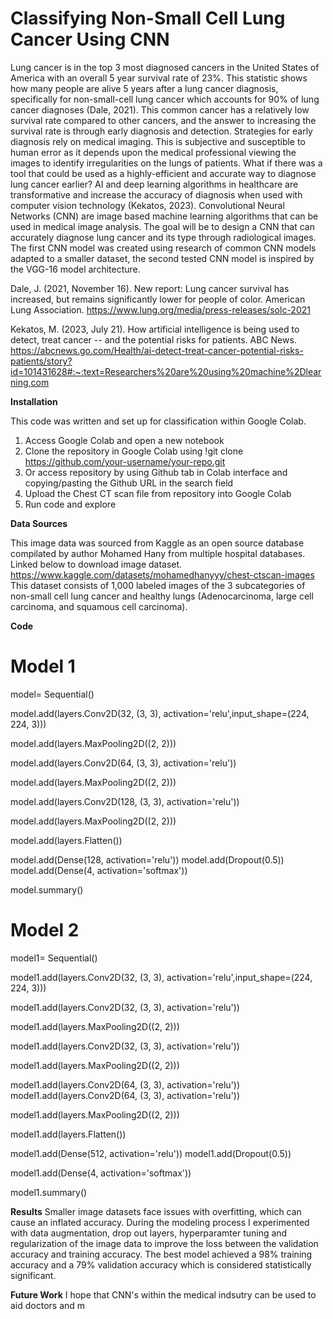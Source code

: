 # Classifying Non-Small Cell Lung Cancer Using CNN
Lung cancer is in the top 3 most diagnosed cancers in the United States of America with an overall 5 year survival rate of 23%. This statistic shows how many people are alive 5 years after a lung cancer diagnosis, specifically for non-small-cell lung cancer which accounts for 90% of lung cancer diagnoses (Dale, 2021). This common cancer has a relatively low survival rate compared to other cancers, and the answer to increasing the survival rate is through early diagnosis and detection. Strategies for early diagnosis rely on medical imaging. This is subjective and susceptible to human error as it depends upon the medical professional viewing the images to identify irregularities on the lungs of patients. What if there was a tool that could be used as a highly-efficient and accurate way to diagnose lung cancer earlier?
AI and deep learning algorithms in healthcare are transformative and increase the accuracy of diagnosis when used with computer vision technology (Kekatos, 2023). Convolutional Neural Networks (CNN) are image based machine learning algorithms that can be used in medical image analysis. The goal will be to design a CNN that can accurately diagnose lung cancer and its type through radiological images. The first CNN model was created using research of common CNN models adapted to a smaller dataset, the second tested CNN model is inspired by the VGG-16 model architecture.

Dale, J. (2021, November 16). New report: Lung cancer survival has increased, but remains significantly lower for people of color. American Lung Association. https://www.lung.org/media/press-releases/solc-2021

Kekatos, M. (2023, July 21). How artificial intelligence is being used to detect, treat cancer -- and the potential risks for patients. ABC News. https://abcnews.go.com/Health/ai-detect-treat-cancer-potential-risks-patients/story?id=101431628#:~:text=Researchers%20are%20using%20machine%2Dlearning,com


**Installation**

This code was written and set up for classification within Google Colab.
1) Access Google Colab and open a new notebook
2) Clone the repository in Google Colab using
!git clone https://github.com/your-username/your-repo.git
3) Or access repository by using Github tab in Colab interface and copying/pasting the Github URL in the search field
4) Upload the Chest CT scan file from repository into Google Colab
5) Run code and explore

**Data Sources**

This image data was sourced from Kaggle as an open source database compilated by author Mohamed Hany from multiple hospital databases. Linked below to download image dataset.
https://www.kaggle.com/datasets/mohamedhanyyy/chest-ctscan-images
This dataset consists of 1,000 labeled images of the 3 subcategories of non-small cell lung cancer and healthy lungs (Adenocarcinoma, large cell carcinoma,  and squamous cell carcinoma).

**Code**

# Model 1

model= Sequential()

model.add(layers.Conv2D(32, (3, 3), activation='relu',input_shape=(224, 224, 3)))

model.add(layers.MaxPooling2D((2, 2)))

model.add(layers.Conv2D(64, (3, 3), activation='relu'))

model.add(layers.MaxPooling2D((2, 2)))

model.add(layers.Conv2D(128, (3, 3), activation='relu'))

model.add(layers.MaxPooling2D((2, 2)))

model.add(layers.Flatten())

model.add(Dense(128, activation='relu'))
model.add(Dropout(0.5))
model.add(Dense(4, activation='softmax'))

model.summary()


# Model 2


model1= Sequential()

model1.add(layers.Conv2D(32, (3, 3), activation='relu',input_shape=(224, 224, 3)))

model1.add(layers.Conv2D(32, (3, 3), activation='relu'))

model1.add(layers.MaxPooling2D((2, 2)))


model1.add(layers.Conv2D(32, (3, 3), activation='relu'))

model1.add(layers.MaxPooling2D((2, 2)))


model1.add(layers.Conv2D(64, (3, 3), activation='relu'))
model1.add(layers.Conv2D(64, (3, 3), activation='relu'))

model1.add(layers.MaxPooling2D((2, 2)))


model1.add(layers.Flatten())

model1.add(Dense(512, activation='relu'))
model1.add(Dropout(0.5))

model1.add(Dense(4, activation='softmax'))

model1.summary()

**Results**
Smaller image datasets face issues with overfitting, which can cause an inflated accuracy. During the modeling process I experimented with data augmentation, drop out layers, hyperparamter tuning and regularization of the image data to improve the loss between the validation accuracy and training accuracy. The best model achieved a 98% training accuracy and a 79% validation accuracy which is considered statistically significant. 

**Future Work**
I hope that CNN's within the medical indsutry can be used to aid doctors and m
